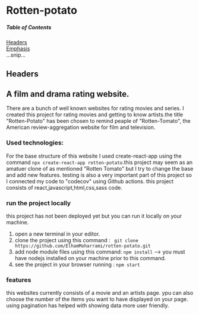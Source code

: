 # Rotten-potato

##### Table of Contents  
[Headers](#headers)  
[Emphasis](#emphasis)  
...snip...    
<a name="headers"/>
## Headers

## A  film and drama rating website.

There are a bunch of well known websites for rating movies and series. I created this project
for rating movies and getting to know artists.the title "Rotten-Potato" has been chosen to remind peaple of "Rotten-Tomato",
the American review-aggregation website for film and television.

### Used technologies:

For the base structure of this website I used create-react-app using the command
`npx create-react-app rotten-potato`.this project may seem as an amatuer clone of as mentioned
"Rotten Tomato" but I try to change the base and add new features. testing is also a very important
part of this project so I connected my code to "codecov" using Github actions. this project consists
of react,javascript,html,css,sass code.

### run the project locally

this project has not been deployed yet but you can run it locally on your machine.

1. open a new terminal in your editor.
2. clone the project using this command : ` git clone https://github.com/ElhamMoharrami/rotten-potato.git`
3. add node module files using this command: `npm install` --> you must have nodejs installed on your machine prior to this command.
4. see the project in your browser running : `npm start`

### features
this websites currently consists of a movie and an artists page. ypu can also choose the number of the items you want to have displayed on your page.
using pagination has helped with showing data more user friendly.
